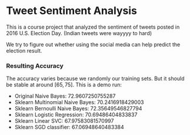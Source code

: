 # Tweet Sentiment Analysis

This is a course project that analyzed the sentiment of tweets posted in 2016 U.S. Election Day. (Indian tweets were wayyyy to hard)

We try to figure out whether using the social media can help predict the election result.

### Resulting Accuracy

The accuracy varies because we randomly our training sets. But it should be stable at around $[65, 75]$. This is a demo run:

- Original Naive Bayes: 72.9607250755287
- Sklearn Multinomial Naive Bayes: 70.2416918429003
- Sklearn Bernoulli Naive Bayes: 72.35649546827794
- Sklearn Logistic Regression: 70.69486404833837
- Sklearn Linear SVC: 67.97583081570997
- Sklearn SGD classifier: 67.06948640483384
